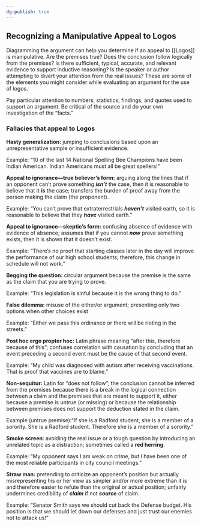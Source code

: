```yaml
---
dg-publish: true
---
```


## Recognizing a Manipulative Appeal to Logos

Diagramming the argument can help you determine if an appeal to [[Logos]] is manipulative. Are the premises true? Does the conclusion follow logically from the premises? Is there sufficient, typical, accurate, and relevant evidence to support inductive reasoning? Is the speaker or author attempting to divert your attention from the real issues? These are some of the elements you might consider while evaluating an argument for the use of logos.

Pay particular attention to numbers, statistics, findings, and quotes used to support an argument. Be critical of the source and do your own investigation of the “facts.”

### Fallacies that appeal to Logos 
**Hasty generalization:** jumping to conclusions based upon an unrepresentative sample or insufficient evidence.

Example: “10 of the last 14 National Spelling Bee Champions have been Indian American. Indian Americans must all be great spellers!”

**Appeal to ignorance—true believer’s form:** arguing along the lines that if an opponent can’t prove something **_isn’t_** the case, then it is reasonable to believe that it **_is_** the case; transfers the burden of proof away from the person making the claim (the proponent).

Example: “You can’t prove that extraterrestrials **_haven’t_** visited earth, so it is reasonable to believe that they **_have_** visited earth.”

**Appeal to ignorance—skeptic’s form:** confusing absence of evidence with evidence of absence; assumes that if you cannot **_now_** prove something exists, then it is shown that it doesn’t exist.

Example: “There’s no proof that starting classes later in the day will improve the performance of our high school students; therefore, this change in schedule will not work.”

**Begging the question:** circular argument because the premise is the same as the claim that you are trying to prove.

Example: “This legislation is sinful because it is the wrong thing to do.”

**False dilemma:** misuse of the either/or argument; presenting only two options when other choices exist

Example: “Either we pass this ordinance or there will be rioting in the streets.”

**Post hoc ergo propter hoc:** Latin phrase meaning “after this, therefore because of this”; confuses correlation with causation by concluding that an event preceding a second event must be the cause of that second event.

Example: “My child was diagnosed with autism after receiving vaccinations. That is proof that vaccines are to blame.”

**Non-sequitur:** Latin for “does not follow”; the conclusion cannot be inferred from the premises because there is a break in the logical connection between a claim and the premises that are meant to support it, either because a premise is untrue (or missing) or because the relationship between premises does not support the deduction stated in the claim.

Example (untrue premise):“If she is a Radford student, she is a member of a sorority. She is a Radford student. Therefore she is a member of a sorority.”

**Smoke screen**: avoiding the real issue or a tough question by introducing an unrelated topic as a distraction; sometimes called a **red herring**.

Example: “My opponent says I am weak on crime, but I have been one of the most reliable participants in city council meetings.”

**Straw man:** pretending to criticize an opponent’s position but actually misrepresenting his or her view as simpler and/or more extreme than it is and therefore easier to refute than the original or actual position; unfairly undermines credibility of **_claim_** if not **_source_** of claim.

Example: “Senator Smith says we should cut back the Defense budget. His position is that we should let down our defenses and just trust our enemies not to attack us!”